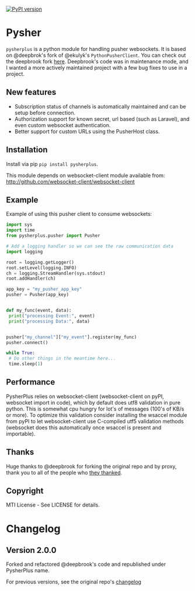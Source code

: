 [![PyPI version](https://badge.fury.io/py/Pysher.svg)](https://badge.fury.io/py/Pysher)

# Pysher

`pysherplus` is a python module for handling pusher websockets. It is based on @deepbrok's fork of  @ekulyk's `PythonPusherClient`. 
You can check out the deepbrook fork [here](https://github.com/deepbrook/Pysher). Deepbrook's code was in maintenance mode, and I wanted a more actively maintained project with a few bug fixes to use in a project.

## New features

- Subscription status of channels is automatically maintained and can be setup before connection.
- Authorization support for known secret, url based (such as Laravel), and even custom websocket authentication.
- Better support for custom URLs using the PusherHost class.

## Installation

Install via pip `pip install pysherplus`.

This module depends on websocket-client module available from: <http://github.com/websocket-client/websocket-client>

## Example

Example of using this pusher client to consume websockets:

```python
import sys
import time
from pysherplus.pusher import Pusher

# Add a logging handler so we can see the raw communication data
import logging

root = logging.getLogger()
root.setLevel(logging.INFO)
ch = logging.StreamHandler(sys.stdout)
root.addHandler(ch)

app_key = "my_pusher_app_key"
pusher = Pusher(app_key)


def my_func(event, data):
 print("processing Event:", event)
 print("processing Data:", data)


pusher["my_channel"]["my_event"].register(my_func)
pusher.connect()

while True:
 # Do other things in the meantime here...
 time.sleep(1)
```
    
## Performance
PysherPlus relies on websocket-client (websocket-client on pyPI, websocket import in code), which by default does utf8 validation in pure python. This is somewhat cpu hungry for lot's of messages (100's of KB/s or more). To optimize this validation consider installing the wsaccel module from pyPI to let websocket-client use C-compiled utf5 validation methods (websocket does this automatically once wsaccel is present and importable).

## Thanks
Huge thanks to @deepbrook for forking the original repo and by proxy, thank you to all of the people who [they thanked](https://github.com/deepbrook/Pysher#thanks). 

## Copyright

MTI License - See LICENSE for details.

# Changelog
## Version 2.0.0
Forked and refactored @deepbrook's code and republished under PysherPlus name.

For previous versions, see the original repo's [changelog](https://github.com/deepbrook/Pysher#changelog)